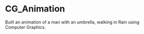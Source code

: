 # CG_Animation
Built an animation of a man with an umbrella, walking in Rain using Computer Graphics.
